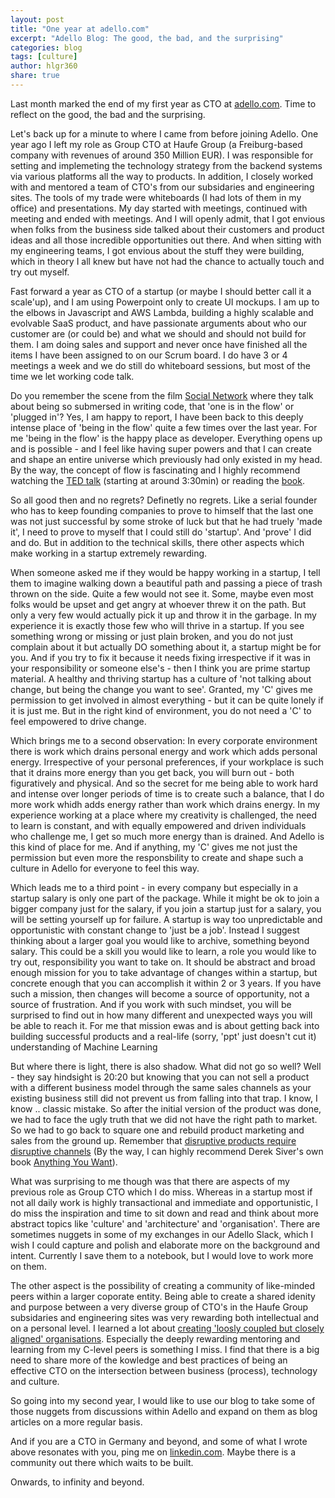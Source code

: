 ```yaml
---
layout: post
title: "One year at adello.com"
excerpt: "Adello Blog: The good, the bad, and the surprising"
categories: blog
tags: [culture]
author: hlgr360
share: true
---
```


Last month marked the end of my first year as CTO at [adello.com](https://adello.com). Time to reflect on the good, the bad and the surprising. 

Let's back up for a minute to where I came from before joining Adello. One year ago I left my role as Group CTO at Haufe Group (a Freiburg-based company with revenues of around 350 Million EUR). I was responsible for setting and implemeting the technology strategy from the backend systems via various platforms all the way to products. In addition, I closely worked with and mentored a team of CTO's from our subsidaries and engineering sites. The tools of my trade were whiteboards (I had lots of them in my office) and presentations. My day started with meetings, continued with meeting and ended with meetings. And I will openly admit, that I got envious when folks from the business side talked about their customers and product ideas and all those incredible opportunities out there. And when sitting with my engineering teams, I got envious about the stuff they were building, which in theory I all knew but have not had the chance to actually touch and try out myself.  

Fast forward a year as CTO of a startup (or maybe I should better call it a scale'up), and I am using Powerpoint only to create UI mockups. I am up to the elbows in Javascript and AWS Lambda, building a highly scalable and evolvable SaaS product, and have passionate arguments about who our customer are (or could be) and what we should and should not build for them. I am doing sales and support and never once have finished all the items I have been assigned to on our Scrum board. I do have 3 or 4 meetings a week and we do still do whiteboard sessions, but most of the time we let working code talk. 

Do you remember the scene from the film [Social Network](https://www.youtube.com/watch?v=PRBSKaTDrqQ) where they talk about being so submersed in writing code, that 'one is in the flow' or 'plugged in'?  Yes, I am happy to report, I have been back to this deeply intense place of 'being in the flow' quite a few times over the last year. For me 'being in the flow' is the happy place as developer. Everything opens up and is possible - and I feel like having super powers and that I can create and shape an entire universe which previously had only existed in my head. By the way, the concept of flow is fascinating and I highly recommend watching the [TED talk](https://www.ted.com/talks/mihaly_csikszentmihalyi_on_flow) (starting at around 3:30min) or reading the [book](https://www.amazon.de/Flow-Psychology-Experience-Perennial-Classics/dp/0061339202/).

So all good then and no regrets? Definetly no regrets. Like a serial founder who has to keep founding companies to prove to himself that the last one was not just successful by some stroke of luck but that he had truely 'made it', I need to prove to myself that I could still do 'startup'. And 'prove' I did and do. But in addition to the technical skills, there other aspects which make working in a startup extremely rewarding. 

When someone asked me if they would be happy working in a startup, I tell them to imagine walking down a beautiful path and passing a piece of trash thrown on the side. Quite a few would not see it. Some, maybe even most folks would be upset and get angry at whoever threw it on the path. But only a very few would actually pick it up and throw it in the garbage. In my experience it is exactly those few who will thrive in a startup. If you see something wrong or missing or just plain broken, and you do not just complain about it but actually DO something about it, a startup might be for you. And if you try to fix it because it needs fixing irrespective if it was in your responsibility or someone else's - then I think you are prime startup material. A healthy and thriving startup has a culture of 'not talking about change, but being the change you want to see'. Granted, my 'C' gives me permission to get involved in almost everything - but it can be quite lonely if it is just me. But in the right kind of environment, you do not need a 'C' to feel empowered to drive change. 

Which brings me to a second observation: In every corporate environment there is work which drains personal energy and work which adds personal energy. Irrespective of your personal preferences, if your workplace is such that it drains more energy than you get back, you will burn out - both figuratively and physical. And so the secret for me being able to work hard and intense over longer periods of time is to create such a balance, that I do more work whidh adds energy rather than work which drains energy. In my experience working at a place where my creativity is challenged, the need to learn is constant, and with equally empowered and driven individuals who challenge me, I get so much more energy than is drained. And Adello is this kind of place for me. And if anything, my 'C' gives me not just the permission but even more the responsbility to create and shape such a culture in Adello for everyone to feel this way. 

Which leads me to a third point - in every company but especially in a startup salary is only one part of the package. While it might be ok to join a bigger company just for the salary, if you join a startup just for a salary, you will be setting yourself up for failure. A startup is way too unpredictable and opportunistic with constant change to 'just be a job'. Instead I suggest thinking about a larger goal you would like to archive, something beyond salary. This could be a skill you would like to learn, a role you would like to try out, responsibility you want to take on. It should be abstract and broad enough mission for you to take advantage of changes within a startup, but concrete enough that you can accomplish it within 2 or 3 years. If you have such a mission, then changes will become a source of opportunity, not a source of frustration. And if you work with such mindset, you will be surprised to find out in how many different and unexpected ways you will be able to reach it. For me that mission ewas and is about getting back into building successful products and a real-life (sorry, 'ppt' just doesn't cut it) understanding of Machine Learning  

But where there is light, there is also shadow. What did not go so well? Well - they say hindsight is 20:20 but knowing that you can not sell a product with a different business model through the same sales channels as your existing business still did not prevent us from falling into that trap. I know, I know .. classic mistake. So after the initial version of the product was done, we had to face the ugly truth that we did not have the right path to market. So we had to go back to square one and rebuild product marketing and sales from the ground up. Remember that [disruptive products require disruptive channels](https://sivers.org/book/InnovatorsSolution) (By the way, I can highly recommend Derek Siver's own book [Anything You Want](https://sivers.org/a)).


What was surprising to me though was that there are aspects of my previous role as Group CTO which I do miss. Whereas in a startup most if not all daily work is highly transactional and immediate and opportunistic, I do miss the inspiration and time to sit down and read and think about more abstract topics like 'culture' and 'architecture' and 'organisation'. There are sometimes nuggets in some of my exchanges in our Adello Slack, which I wish I could capture and polish and elaborate more on the background and intent. Currently I save them to a notebook, but I would love to work more on them.

The other aspect is the possibility of creating a community of like-minded peers within a larger coporate entity. Being able to create a shared idenity and purpose between a very diverse group of CTO's in the Haufe Group subsidaries and engineering sites was very rewarding both intellectual and on a personal level. I learned a lot about [creating 'loosly coupled but closely aligned' organisations](https://www.slideshare.net/reed2001/culture-2009/91-Highly_Aligned_Loosely_Coupled_Highly). Especially the deeply rewarding mentoring and learning from my C-level peers is something I miss. I find that there is a big need to share more of the kowledge and best practices of being an effective CTO on the intersection between business (process), technology and culture. 

So going into my second year, I would like to use our blog to take some of those nuggets from discussions within Adello and expand on them as blog articles on a more regular basis. 

And if you are a CTO in Germany and beyond, and some of what I wrote above resonates with you, ping me on [linkedin.com](https://www.linkedin.com/in/hlgr360/). Maybe there is a community out there which waits to be built. 

Onwards, to infinity and beyond.